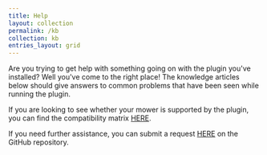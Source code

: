 ```yaml
---
title: Help
layout: collection
permalink: /kb
collection: kb
entries_layout: grid
---
```


Are you trying to get help with something going on with the plugin you've installed? Well you've come to the right place! The knowledge articles below should give answers to common problems that have been seen while running the plugin.

If you are looking to see whether your mower is supported by the plugin, you can find the compatibility matrix [HERE](/extras/compatibility-matrix).

If you need further assistance, you can submit a request [HERE](https://github.com/jeff-winn/homebridge-automower-platform/issues/new/choose) on the GitHub repository.